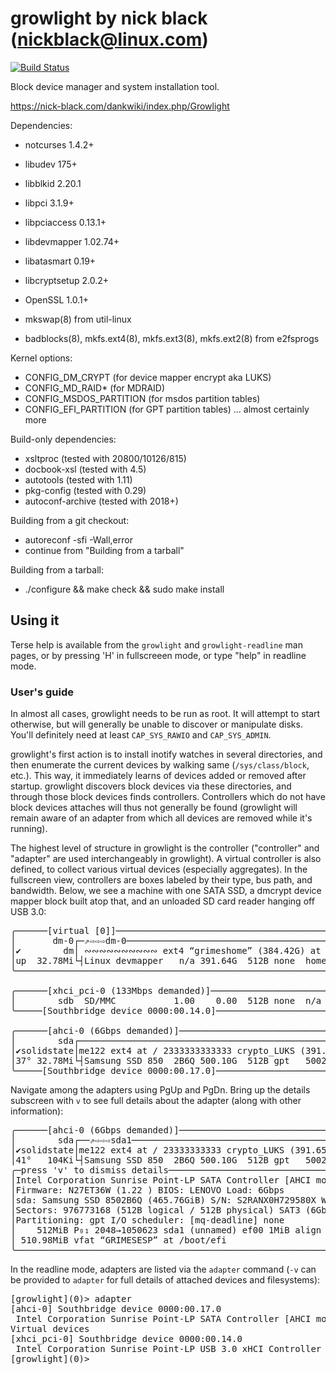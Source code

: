 # growlight by nick black (nickblack@linux.com)

[![Build Status](https://drone.dsscaw.com:4443/api/badges/dankamongmen/growlight/status.svg)](https://drone.dsscaw.com:4443/dankamongmen/growlight)

Block device manager and system installation tool.

https://nick-black.com/dankwiki/index.php/Growlight

Dependencies:

 - notcurses 1.4.2+
 - libudev 175+
 - libblkid 2.20.1

 - libpci 3.1.9+
 - libpciaccess 0.13.1+
 - libdevmapper 1.02.74+
 - libatasmart 0.19+
 - libcryptsetup 2.0.2+
 - OpenSSL 1.0.1+
 - mkswap(8) from util-linux
 - badblocks(8), mkfs.ext4(8), mkfs.ext3(8), mkfs.ext2(8) from e2fsprogs

Kernel options:

 - CONFIG_DM_CRYPT (for device mapper encrypt aka LUKS)
 - CONFIG_MD_RAID* (for MDRAID)
 - CONFIG_MSDOS_PARTITION (for msdos partition tables)
 - CONFIG_EFI_PARTITION (for GPT partition tables)
 ... almost certainly more

Build-only dependencies:

 - xsltproc (tested with 20800/10126/815)
 - docbook-xsl (tested with 4.5)
 - autotools (tested with 1.11)
 - pkg-config (tested with 0.29)
 - autoconf-archive (tested with 2018+)

Building from a git checkout:

 - autoreconf -sfi -Wall,error
 - continue from "Building from a tarball"

Building from a tarball:

 - ./configure && make check && sudo make install

## Using it

Terse help is available from the `growlight` and `growlight-readline` man
pages, or by pressing 'H' in fullscreeen mode, or type "help" in readline mode.

### User's guide

In almost all cases, growlight needs to be run as root. It will attempt to
start otherwise, but will generally be unable to discover or manipulate disks.
You'll definitely need at least `CAP_SYS_RAWIO` and `CAP_SYS_ADMIN`.

growlight's first action is to install inotify watches in several directories,
and then enumerate the current devices by walking same (`/sys/class/block`,
etc.). This way, it immediately learns of devices added or removed after
startup. growlight discovers block devices via these directories, and through
those block devices finds controllers. Controllers which do not have block
devices attaches will thus not generally be found (growlight will remain aware
of an adapter from which all devices are removed while it's running).

The highest level of structure in growlight is the controller ("controller" and
"adapter" are used interchangeably in growlight). A virtual controller is also
defined, to collect various virtual devices (especially aggregates). In the
fullscreen view, controllers are boxes labeled by their type, bus path, and
bandwidth. Below, we see a machine with one SATA SSD, a dmcrypt device mapper
block built atop that, and an unloaded SD card reader hanging off USB 3.0:

<pre>
╭──────[virtual [0]]────────────────────────────────────────────────────[-]─╮
│       dm-0┌─⇗⇨⇨⇨dm-0─────────────────────────────────────────────────────┐│
│✔        dm│ ∾∾∾∾∾∾∾∾∾∾ ext4 “grimeshome” (384.42G) at /home ∾∾∾∾∾∾∾∾∾∾∾∾ ││
│up  32.78Mi└┤Linux devmapper   n/a 391.64G  512B none  home             ?├┘│
╰───────────────────────────────────────────────────────────────────────────╯

╭──────[xhci_pci-0 (133Mbps demanded)]──────────────────────────────────[-]─╮
│        sdb  SD/MMC           1.00    0.00  512B none  n/a           PATA  │
╰─────[Southbridge device 0000:00.14.0]─────────────────────────────────────╯

╭──────[ahci-0 (6Gbps demanded)]────────────────────────────────────────[-]─╮
│        sda┌──────────────────────────────────────────────────────────────┐│
│✔solidstate│me122 ext4 at / 2333333333333 crypto_LUKS (391.65G) 333333333m││
│37° 32.78Mi└┤Samsung SSD 850  2B6Q 500.10G  512B gpt   5002d410be12f SAT3├┘│
╰─────[Southbridge device 0000:00.17.0]─────────────────────────────────────╯
</pre>

Navigate among the adapters using PgUp and PgDn. Bring up the details subscreen
with `v` to see full details about the adapter (along with other information):

<pre>
╭──────[ahci-0 (6Gbps demanded)]────────────────────────────────────────[-]─╮
│        sda┌──⇗⇨⇨⇨sda1────────────────────────────────────────────────────┐│
│✔solidstate│me122 ext4 at / 23333333333 crypto_LUKS (391.65G) 33333333333m││
│41°   104Ki└┤Samsung SSD 850  2B6Q 500.10G  512B gpt   5002d410be12f SAT3├┘│
╭─press 'v' to dismiss details────────────────────────────────────────────╮─╯
│Intel Corporation Sunrise Point-LP SATA Controller [AHCI mode]           │
│Firmware: N27ET36W (1.22 ) BIOS: LENOVO Load: 6Gbps                      │
│sda: Samsung SSD 8502B6Q (465.76GiB) S/N: S2RANX0H729580X WC+ WRV- RO-   │
│Sectors: 976773168 (512B logical / 512B physical) SAT3 (6Gbps)           │
│Partitioning: gpt I/O scheduler: [mq-deadline] none                      │
│    512MiB P₀₁ 2048→1050623 sda1 (unnamed) ef00 1MiB align               │
│ 510.98MiB vfat “GRIMESESP” at /boot/efi                                 │
╰─────────────────────────────────────────────────────────────────────────╯
</pre>

In the readline mode, adapters are listed via the `adapter` command (`-v` can
be provided to `adapter` for full details of attached devices and filesystems):

<pre>
[growlight](0)> adapter
[ahci-0] Southbridge device 0000:00.17.0
 Intel Corporation Sunrise Point-LP SATA Controller [AHCI mode]
Virtual devices
[xhci_pci-0] Southbridge device 0000:00.14.0
 Intel Corporation Sunrise Point-LP USB 3.0 xHCI Controller
[growlight](0)>
</pre>
